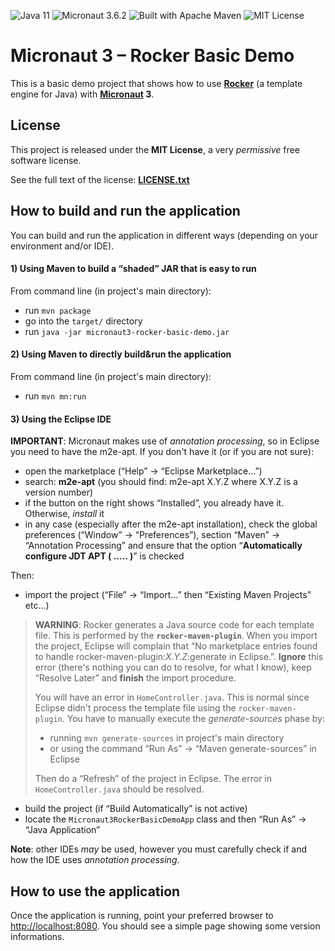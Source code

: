 <a name="">![Java 11](https://img.shields.io/badge/Java-11-cd853f "Java 11")</a>
<a name="">![Micronaut 3.6.2](https://img.shields.io/badge/Micronaut-3.6.2-6db33f "Micronaut 3.6.2")</a>
<a name="">![Built with Apache Maven](https://img.shields.io/badge/Built%20with-Apache%20Maven-f76504 "Built with Apache Maven")</a>
<a name="">![MIT License](https://img.shields.io/badge/License-MIT-1081c1 "MIT License")</a>

# Micronaut 3 &ndash; Rocker Basic Demo

This is a basic demo project that shows how to use **[Rocker](https://github.com/fizzed/rocker)** (a template engine for Java) with **[Micronaut](https://micronaut.io) 3**.

## License

This project is released under the **MIT License**, a very *permissive* free software license.

See the full text of the license: **[LICENSE.txt](LICENSE.txt)**

## How to build and run the application

You can build and run the application in different ways (depending on your environment and/or IDE).

#### 1) Using Maven to build a &ldquo;shaded&rdquo; JAR that is easy to run

From command line (in project's main directory):
* run `mvn package`
* go into the `target/` directory
* run `java -jar micronaut3-rocker-basic-demo.jar`

#### 2) Using Maven to directly build&run the application

From command line (in project's main directory):
* run `mvn mn:run`

#### 3) Using the Eclipse IDE

**IMPORTANT**: Micronaut makes use of *annotation processing*, so in Eclipse you need to have the m2e-apt. If you don't have it (or if you are not sure):

* open the marketplace (&ldquo;Help&rdquo; -> &ldquo;Eclipse Marketplace...&rdquo;)
* search: **m2e-apt** (you should find: m2e-apt X.Y.Z where X.Y.Z is a version number)
* if the button on the right shows &ldquo;Installed&rdquo;, you already have it. Otherwise, *install* it
* in any case (especially after the m2e-apt installation), check the global preferences (&ldquo;Window&rdquo; -> &ldquo;Preferences&rdquo;), section &ldquo;Maven&rdquo; -> &ldquo;Annotation Processing&rdquo; and ensure that the option &ldquo;**Automatically configure JDT APT ( ..... )**&rdquo; is checked

Then:

* import the project (&ldquo;File&rdquo; -> &ldquo;Import...&rdquo; then &ldquo;Existing Maven Projects&rdquo; etc...)

> **WARNING**: Rocker generates a Java source code for each template file. This is performed by the **`rocker-maven-plugin`**. When you import the project, Eclipse will complain that &ldquo;No marketplace entries found to handle rocker-maven-plugin:*X.Y.Z*:generate in Eclipse.&rdquo;. **Ignore** this error (there's nothing you can do to resolve, for what I know), keep &ldquo;Resolve Later&rdquo; and **finish** the import procedure.
>
> You will have an error in `HomeController.java`. This is normal since Eclipse didn't process the template file using the `rocker-maven-plugin`. You have to manually execute the *generate-sources* phase by:
>
> * running `mvn generate-sources` in project's main directory
> * or using the command &ldquo;Run As&rdquo; -> &ldquo;Maven generate-sources&rdquo; in Eclipse
>
> Then do a &ldquo;Refresh&rdquo; of the project in Eclipse. The error in `HomeController.java` should be resolved.

* build the project (if &ldquo;Build Automatically&rdquo; is not active)
* locate the `Micronaut3RockerBasicDemoApp` class and then &ldquo;Run As&rdquo; -> &ldquo;Java Application&rdquo;

**Note**: other IDEs *may* be used, however you must carefully check if and how the IDE uses *annotation processing*.

## How to use the application

Once the application is running, point your preferred browser to [http://localhost:8080](http://localhost:8080). You should see a simple page showing some version informations.
